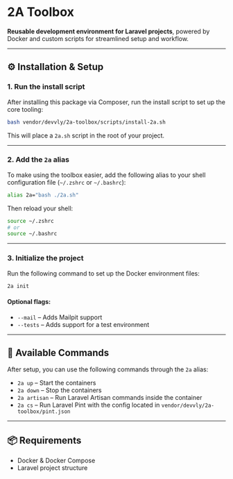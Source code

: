 # 2A Toolbox

**Reusable development environment for Laravel projects**, powered by Docker and custom scripts for streamlined setup and workflow.

---

## ⚙️ Installation & Setup

### 1. Run the install script

After installing this package via Composer, run the install script to set up the core tooling:

```bash
bash vendor/devvly/2a-toolbox/scripts/install-2a.sh
```

This will place a `2a.sh` script in the root of your project.

---

### 2. Add the `2a` alias

To make using the toolbox easier, add the following alias to your shell configuration file (`~/.zshrc` or `~/.bashrc`):

```bash
alias 2a="bash ./2a.sh"
```

Then reload your shell:

```bash
source ~/.zshrc
# or
source ~/.bashrc
```

---

### 3. Initialize the project

Run the following command to set up the Docker environment files:

```bash
2a init
```

#### Optional flags:

- `--mail` – Adds Mailpit support
- `--tests` – Adds support for a test environment

---

## 🚀 Available Commands

After setup, you can use the following commands through the `2a` alias:

- `2a up` – Start the containers
- `2a down` – Stop the containers
- `2a artisan` – Run Laravel Artisan commands inside the container
- `2a cs` – Run Laravel Pint with the config located in `vendor/devvly/2a-toolbox/pint.json`

---

## 📦 Requirements

- Docker & Docker Compose
- Laravel project structure
